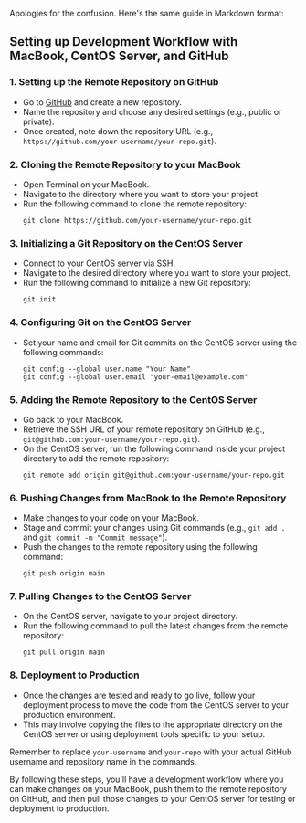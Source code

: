 Apologies for the confusion. Here's the same guide in Markdown format:

## Setting up Development Workflow with MacBook, CentOS Server, and GitHub

### 1. Setting up the Remote Repository on GitHub
- Go to [GitHub](https://github.com) and create a new repository.
- Name the repository and choose any desired settings (e.g., public or private).
- Once created, note down the repository URL (e.g., `https://github.com/your-username/your-repo.git`).

### 2. Cloning the Remote Repository to your MacBook
- Open Terminal on your MacBook.
- Navigate to the directory where you want to store your project.
- Run the following command to clone the remote repository:
  ```
  git clone https://github.com/your-username/your-repo.git
  ```

### 3. Initializing a Git Repository on the CentOS Server
- Connect to your CentOS server via SSH.
- Navigate to the desired directory where you want to store your project.
- Run the following command to initialize a new Git repository:
  ```
  git init
  ```

### 4. Configuring Git on the CentOS Server
- Set your name and email for Git commits on the CentOS server using the following commands:
  ```
  git config --global user.name "Your Name"
  git config --global user.email "your-email@example.com"
  ```

### 5. Adding the Remote Repository to the CentOS Server
- Go back to your MacBook.
- Retrieve the SSH URL of your remote repository on GitHub (e.g., `git@github.com:your-username/your-repo.git`).
- On the CentOS server, run the following command inside your project directory to add the remote repository:
  ```
  git remote add origin git@github.com:your-username/your-repo.git
  ```

### 6. Pushing Changes from MacBook to the Remote Repository
- Make changes to your code on your MacBook.
- Stage and commit your changes using Git commands (e.g., `git add .` and `git commit -m "Commit message"`).
- Push the changes to the remote repository using the following command:
  ```
  git push origin main
  ```

### 7. Pulling Changes to the CentOS Server
- On the CentOS server, navigate to your project directory.
- Run the following command to pull the latest changes from the remote repository:
  ```
  git pull origin main
  ```

### 8. Deployment to Production
- Once the changes are tested and ready to go live, follow your deployment process to move the code from the CentOS server to your production environment.
- This may involve copying the files to the appropriate directory on the CentOS server or using deployment tools specific to your setup.

Remember to replace `your-username` and `your-repo` with your actual GitHub username and repository name in the commands.

By following these steps, you'll have a development workflow where you can make changes on your MacBook, push them to the remote repository on GitHub, and then pull those changes to your CentOS server for testing or deployment to production.